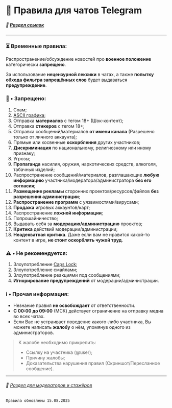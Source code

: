 # 📃 Правила для чатов Telegram

##### 🔗 [Раздел ссылок](./links_README.md)

- - - - -

### ⏳ Временные правила:
Распространение/обсуждение новостей про **военное положение** категорически **запрещено**.

За использование **нецензурной лексики** в чатах, а также **попытку обхода фильтра запрещённых слов** будет выдаваться **предупреждение**.

### 🚫 • Запрещено:
1. Спам;
2. [ASCII графика](https://ru.m.wikipedia.org/wiki/ASCII-%D0%B3%D1%80%D0%B0%D1%84%D0%B8%D0%BA%D0%B0);
3. Отправка **материалов** с тегом 18+ (Шок-контент);
4. Отправка **стикеров** с тегом 18+;
5. Отправка сообщений/материалов **от имени канала** (Разрешено только от личного аккаунта);
6. Прямые или косвенные **оскорбления** других участников;
7. **Дискриминация** по национальному, религиозному или иному признаку;
8. Угрозы;
9. **Пропаганда** насилия, оружия, наркотических средств, алкоголя, табачных изделий;
10. Распространение сообщений/материалов, разглашающие **любую информацию** участника/модератора/администратора **без его согласия**;
11. **Размещение рекламы** сторонних проектов/ресурсов/файлов **без разрешения администрации**;
12. **Распространение программ** с уязвимостями/вирусами;
13. **Продажа** игровых аккаунтов/карт;
14. Распространение **ложной информации**;
15. Попрошайничество;
16. Выдавать себя за **модерацию/администрацию** проектов;
17. **Критика** действий модерации/администрации;
18. **Неадекватная критика**. Даже если вам не нравится какой-то контент в игре, **не стоит оскорблять чужой труд**.

### ⚠️ • Не рекомендуется:
1. Злоупотребление [Caps Lock](https://ru.wikipedia.org/wiki/Caps_Lock#:~:text=%D0%A2%D0%95%D0%9A%D0%A1%D0%A2%2C%20%D0%9D%D0%90%D0%91%D0%A0%D0%90%D0%9D%D0%9D%D0%AB%D0%99%20%D0%A1%D0%9E%20%D0%92%D0%9A%D0%9B%D0%AE%D0%A7%D0%81%D0%9D%D0%9D%D0%AB%D0%9C%20%D0%A0%D0%95%D0%96%D0%98%D0%9C%D0%9E%D0%9C%20CAPS%20LOCK);
2. Злоупотребление смайлами;
3. Злоупотребление реакциями под сообщениями;
4. **Игнорирование предупреждений** от модерации/администрации.

### ℹ️ • Прочая информация:
* Незнание правил **не освобождает** от ответственности.
* **С 00:00 до 09:00** (МСК) действует ограничение на отправку медиа во всех чатах.
* Если Вас не устраивает поведение какого-либо участника, Вы можете написать **жалобу** о нём, упомянув одного из администраторов. 
> К жалобе необходимо прикрепить: 
> * Ссылку на участника (@user); 
> * Причину жалобы; 
> * Доказательства нарушения правил (Скриншот/Пересланное сообщение).

- - - - -

###### 📝 [Раздел для модераторов и стажёров](./mod_README.md)

`Правила обновлены 15.08.2025`